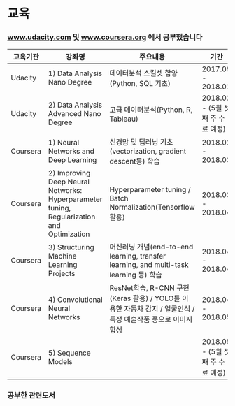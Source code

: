 # 교육

### www.udacity.com 및 www.coursera.org 에서 공부했습니다
| 교육기관    | 강좌명          | 주요내용          | 기간                            | 수료여부   |
 ----------- | --------------- | ---------------- | ------------------------------  | ----------
|    Udacity  | 1) Data Analysis Nano Degree | 데이터분석 스킬셋 함양(Python, SQL 기초) | 2017.09 - 2018.01 | 90% 가량 마침 |
|    Udacity    | 2) Data Analysis Advanced Nano Degree | 고급 데이터분석(Python, R, Tableau) | 2018.02 - (5월 셋째 주 수료 예정) | 진행중 |
|   Coursera    | 1) Neural Networks and Deep Learning | 신경망 및 딥러닝 기초 (vectorization, gradient descent등) 학습 | 2018.02 - 2018.03 | 수료증(https://www.coursera.org/account/accomplishments/certificate/WP4TGRRXWJAY) |
|   Coursera    | 2) Improving Deep Neural Networks: Hyperparameter tuning, Regularization and Optimization | Hyperparameter tuning / Batch Normalization(Tensorflow 활용) | 2018.03 - 2018.04 | 수료증(https://www.coursera.org/account/accomplishments/certificate/2MZ7BMHM9ZJT) |
|   Coursera    | 3) Structuring Machine Learning Projects | 머신러닝 개념(end-to-end learning, transfer learning, and multi-task learning 등) 학습  | 2018.04 - 2018.04 | 수료증(https://www.coursera.org/account/accomplishments/certificate/ZLEWYA54LMFH) |
|   Coursera    | 4) Convolutional Neural Networks | ResNet학습, R-CNN 구현(Keras 활용) / YOLO를 이용한 자동차 감지 / 얼굴인식 / 특정 예술작품 풍으로 이미지 합성 | 2018.04 - 2018.05 | 수료증 (https://www.coursera.org/account/accomplishments/certificate/52XX9GKK9NSW) |
   Coursera    | 5) Sequence Models  |  | 2018.05 - (5월 셋째 주 수료 예정) | 진행중

### 공부한 관련도서
